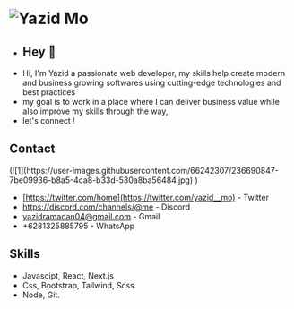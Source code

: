 &nbsp; <h1> ![Yazid Mo](https://user-images.githubusercontent.com/66242307/208242631-4207b764-eb4e-4202-a4ee-5ef95d75b9df.png)</h1>
- <h2> Hey 👋</h2> 
- Hi, I'm Yazid a passionate web developer, my skills help create modern and business growing softwares using cutting-edge technologies and best practices
- my goal is to work in a place where I can deliver business value while also improve my skills through the way, 
- let's connect !
 <h2>Contact</h2>
 (![1](https://user-images.githubusercontent.com/66242307/236690847-7be09936-b8a5-4ca8-b33d-530a8ba56484.jpg)
)
           
 - [https://twitter.com/home](https://twitter.com/yazid__mo) - Twitter
 - https://discord.com/channels/@me - Discord
 - yazidramadan04@gmail.com - Gmail
 - +6281325885795 - WhatsApp 
 
 <h2>Skills</h2>
 
 - Javascipt, React, Next.js
 - Css, Bootstrap, Tailwind, Scss.
 - Node, Git.

